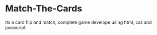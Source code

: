 # Match-The-Cards
Its a card flip and match, complete game develope using html, css and javascript.
